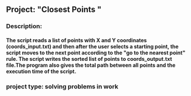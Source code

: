 ## Project: "Closest Points "

### Description:
#### The script reads a list of points with X and Y coordinates (coords_input.txt) and then after the user selects a starting point, the script moves to the next point according to the "go to the nearest point" rule. The script writes the sorted list of points to coords_output.txt file.The program also gives the total path between all points and the execution time of the script.

### project type:   solving problems in work
